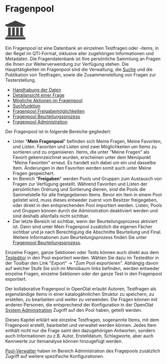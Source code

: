 # Fragenpool

![](assets/repository.png)

Ein Fragenpool ist eine Datenbank an einzelnen Testfragen oder -items, in der Regel im QTI-Format, inklusive aller zugehörigen Informationen und Metadaten. Die Fragendatenbank ist Ihre persönliche Sammlung an Fragen die Ihnen zur Weiterverwendung zur Verfügung stehen. Die Haupttätigkeiten im Fragenpool sind die Verwaltung, die [Suche](Search.de.md) und die Publikation von Testfragen, sowie die Zusammenstellung von Fragen zur Testerstellung.

  * [Handhabung der Daten](Data_Management.de.md)
  * [Detailansicht einer Frage](Item_Detailed_View.de.md)
  * [Mögliche Aktionen im Fragenpool](Question_bank_possible_operations.de.md)
  * [Suchfunktion](Search.de.md)
  * [Fragenpool Freigabemöglichkeiten](Question_Pool_Sharing_Options.de.md)
  * [Fragenpool Beurteilungsprozess](Question_Bank_Review_Process.de.md)
  * [Fragenpool Administration](Question_Bank_Administration.de.md)

Der Fragenpool ist in folgende Bereiche gegliedert:

  * Unter "**Mein Fragenpool**"  befinden sich Meine Fragen, Meine Favoriten, und Listen. Favoriten und Listen sind zwei Möglichkeiten um Items zu sortieren und zu organisieren. Items, die unter "Meine Fragen" als Favorit gekennzeichnet wurden, erscheinen unter dem Menüpunkt "Meine Favoriten" erneut. Es handelt sich dabei um ein und dasselbe Item. Änderungen in den Favoriten werden somit auch unter Meine Fragen gespeichert.
  * Im Bereich "**Freigaben**" werden Pools und Gruppen zum Austausch von Fragen zur Verfügung gestellt. Während Favoriten und Listen der persönlichen Ordnung und Sortierung dienen, sind die Pools die Sammelstelle für alle freigegebenen Items. Bevor ein Item in einem Pool gelistet wird, muss dieses entweder zuerst vom Besitzer freigegeben, oder direkt in den entsprechenden Pool importiert werden. Listen, Pools und Gruppen können durch die Administration deaktiviert werden und sind deshalb allenfalls nicht sichtbar. 
  * Der letzte Bereich ist sichtbar, wenn der Beurteilungsprozess aktiviert ist. Dann sind unter Mein Fragenpool zusätzlich die eigenen Fächer sichtbar und je nach Berechtigung die Abschnitte Beurteilung und Final. Weitere Informationen zum Beurteilungsprozess finden Sie unter [Fragenpool Beurteilungsprozess](Question_Bank_Review_Process.de.md).

Einzelne Fragen, ganze Sektionen oder Tests können auch direkt aus dem [Testeditor](../learningresources/Test_editor_QTI_2.1.de.md) in den Pool exportiert werden. Wählen Sie dazu im Testeditor in der Toolbar den Link "Export" → "Zum Pool exportieren". Abhängig davon auf welcher Stufe Sie sich im Menübaum links befinden, werden entweder einzelne Fragen, einzelne Sektionen oder der ganze Test in den Fragenpool exportiert.

Der kollaborative Fragenpool in OpenOlat erlaubt Autoren, Testfragen als eigenständige Items in einer katalogähnlichen Struktur zu speichern, zu erstellen, zu bearbeiten und weiter zu verwenden. Die Fragen können mit anderen Personen, die entsprechend der Konfiguration in der OpenOlat [System Administration](../../manual_admin/administration/Customizing.de.md) Zugriff auf den Pool haben, geteilt werden.

Dieses Kapitel erklärt wie einzelne Testfragen, sogenannte Items, mit dem Fragenpool erstellt, bearbeitet und verwaltet werden können. Jedes Item enthält nicht nur die Frage samt den dazugehörigen Antworten, sondern auch Informationen zu z.B. Autor, Erstelldatum, Schlagworte, aber auch Kennwerte zur Itemanalyse können hinzugefügt werden.

[Pool-Verwalter](Question_Bank_Administration.de.md) haben im Bereich Administration des Fragepools zusätzlich Zugriff auf weitere spezifische Konfigurationen.

